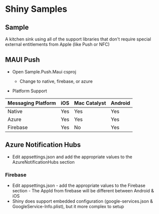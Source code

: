 # Shiny Samples

## Sample
A kitchen sink using all of the support libraries that don't require special external entitlements from Apple (like Push or NFC)

## MAUI Push

* Open Sample.Push.Maui csproj
    * Change <PushProvider> to native, firebase, or azure

* Platform Support

|Messaging Platform|iOS|Mac Catalyst|Android|
|------------------|---|------------|-------|
|Native|Yes|Yes|Yes|
|Azure|Yes|Yes|Yes|
|Firebase|Yes|No|Yes|

## Azure Notification Hubs
* Edit appsettings.json and add the appropriate values to the AzureNotificationHubs section

### Firebase
* Edit appsettings.json - add the appropriate values to the Firebase section - The AppId from firebase will be different between Android & iOS
* Shiny does support embedded configuration (google-services.json & GoogleService-Info.plist), but it more complex to setup